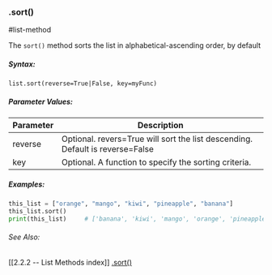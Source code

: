 ### .sort()
#list-method 

The `sort()` method sorts the list in alphabetical-ascending order, by default

##### Syntax:
 `list.sort(reverse=True|False, key=myFunc)`

##### Parameter Values:
| Parameter | Description                                                                   |
| --------- | ----------------------------------------------------------------------------- |
| reverse   | Optional. revers=True will sort the list descending. Default is reverse=False |
| key       | Optional. A function to specify the sorting criteria.                         | 


##### Examples:
```py
this_list = ["orange", "mango", "kiwi", "pineapple", "banana"]
this_list.sort()
print(this_list)     # ['banana', 'kiwi', 'mango', 'orange', 'pineapple']
```

###### See Also:
[[2.2.2 -- List Methods index]]
[.sort()](https://www.w3schools.com/python/ref_list_sort.asp)